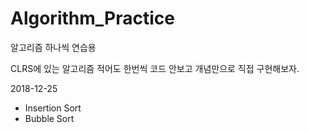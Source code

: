 # Algorithm_Practice
알고리즘 하나씩 연습용

CLRS에 있는 알고리즘 적어도 한번씩 코드 안보고 개념만으로 직접 구현해보자.

2018-12-25
- Insertion Sort
- Bubble Sort


